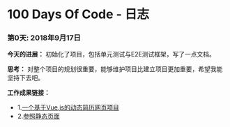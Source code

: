 # 100 Days Of Code - 日志

### 第0天: 2018年9月17日

**今天的进展：** 初始化了项目，包括单元测试与E2E测试框架，写了一点文档。

**思考：** 对整个项目的规划很重要，能够维护项目比建立项目更加重要，希望我能坚持下去吧。

**工作成果链接：** 
- 1.[一个基于Vue.js的动态简历网页项目](https://github.com/alpgocc/resumes)
- 2.[参照静态页面](https://lunacomic.com)